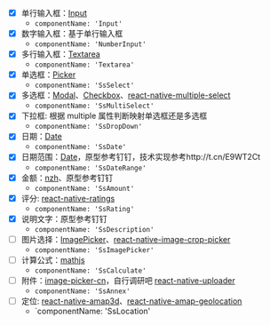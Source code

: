 - [x] 单行输入框：[Input](http://t.cn/EKBaRl7)
  - `componentName: 'Input'`
- [x] 数字输入框：基于单行输入框
  - `componentName: 'NumberInput'`
- [x] 多行输入框：[Textarea](http://t.cn/EKBSVLJ)
  - `componentName: 'Textarea'`
- [x] 单选框：[Picker](http://t.cn/EKBECFJ)
  - `componentName: 'SsSelect'`
- [x] 多选框：[Modal](http://t.cn/EKB3fG4)、[Checkbox](http://t.cn/Rrq1NZJ)、[react-native-multiple-select](http://t.cn/EKBBKxT)
  - `componentName: 'SsMultiSelect'`
- [x] 下拉框: 根据 multiple 属性判断映射单选框还是多选框
  - `componentName: 'SsDropDown'`
- [x] 日期：[Date](http://t.cn/EKBFV0f)
  - `componentName: 'SsDate'`
- [x] 日期范围：[Date](http://t.cn/EKBFV0f)，原型参考钉钉，技术实现参考http://t.cn/E9WT2Ct
  - `componentName: 'SsDateRange'`
- [x] 金额：[nzh](http://t.cn/E9WnMil)、原型参考钉钉
  - `componentName: 'SsAmount'`
- [x] 评分: [react-native-ratings](http://t.cn/E9Wu8qm)
  - `componentName: 'SsRating'`
- [x] 说明文字：原型参考钉钉
  - `componentName: 'SsDescription'`
- [ ] 图片选择：[ImagePicker](http://t.cn/EKBsuTn)、[react-native-image-crop-picker](http://t.cn/RcqvN9z)
  - `componentName: 'SsImagePicker'`
- [ ] 计算公式：[mathjs](http://t.cn/E9WubSh)
  - `componentName: 'SsCalculate'`
- [ ] 附件：[image-picker-cn](http://t.cn/E9WEVyA)，自行调研吧 [react-native-uploader](http://t.cn/E9WnEmf)
  - `componentName: 'SsAnnex'`
- [ ] 定位: [react-native-amap3d](http://t.cn/E9W1RhM)、[react-native-amap-geolocation](http://t.cn/E9W1rwb)
  - `componentName: 'SsLocation'
